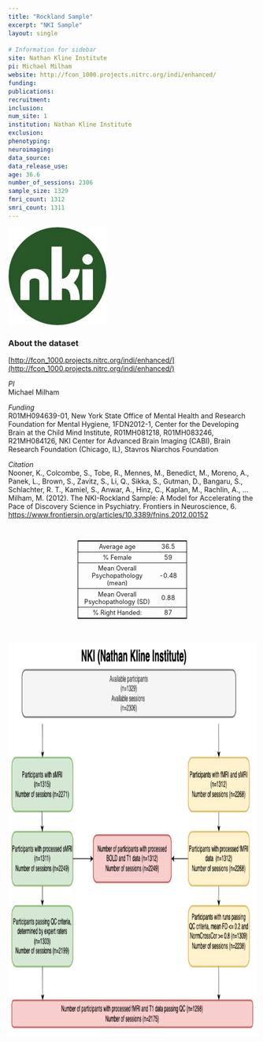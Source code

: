 ```yaml
---
title: "Rockland Sample"
excerpt: "NKI Sample"
layout: single

# Information for sidebar
site: Nathan Kline Institute
pi: Michael Milham
website: http://fcon_1000.projects.nitrc.org/indi/enhanced/
funding:
publications:
recruitment:
inclusion:
num_site: 1
institution: Nathan Kline Institute
exclusion:
phenotyping:
neuroimaging:
data_source:
data_release_use:
age: 36.6
number_of_sessions: 2306
sample_size: 1329
fmri_count: 1312
smri_count: 1311
---
```

<div style="text-align: left;">
     <img src="/assets/images/logos/NKI.png" width="200" height="200" />
</div>

### About the dataset
[http://fcon_1000.projects.nitrc.org/indi/enhanced/](http://fcon_1000.projects.nitrc.org/indi/enhanced/)

*PI*
<br>
Michael Milham

*Funding* 
<br>
R01MH094639-01, New York State Office of Mental Health and Research Foundation for Mental Hygiene, 1FDN2012-1, Center for the Developing Brain at the Child Mind Institute, R01MH081218, R01MH083246, R21MH084126, NKI Center for Advanced Brain Imaging (CABI), Brain Research Foundation (Chicago, IL), Stavros Niarchos Foundation

*Citation*
<br>
Nooner, K., Colcombe, S., Tobe, R., Mennes, M., Benedict, M., Moreno, A., Panek, L., Brown, S., Zavitz, S., Li, Q., Sikka, S., Gutman, D., Bangaru, S., Schlachter, R. T., Kamiel, S., Anwar, A., Hinz, C., Kaplan, M., Rachlin, A., … Milham, M. (2012). The NKI-Rockland Sample: A Model for Accelerating the Pace of Discovery Science in Psychiatry. Frontiers in Neuroscience, 6. https://www.frontiersin.org/articles/10.3389/fnins.2012.00152


<br>
<div class=table align='center'>
<table style="text-align: center;
width:44%; font-size:90%; border: 1px solid black">
<tr><th style="font-weight:normal">Average age</th><th style="font-weight:normal">36.5</th><th style="font-weight:normal"></th></tr>
<tr><th style="font-weight:normal">% Female</th><th style="font-weight:normal">59</th><th style="font-weight:normal"></th></tr>
<tr><th style="font-weight:normal">Mean Overall Psychopathology (mean)</th><th style="font-weight:normal">-0.48</th><th style="font-weight:normal"></th></tr>
<tr><th style="font-weight:normal">Mean Overall Psychopathology (SD)</th><th style="font-weight:normal">0.88</th><th style="font-weight:normal"></th></tr>
<tr><th style="font-weight:normal">% Right Handed:</th><th style="font-weight:normal">87</th><th style="font-weight:normal"></th></tr>
<table>

<br>
<br>
<div style="text-align: center;">
     <img src="/assets/images/datasets/NKI_Flowchart.png" width="800" height="800" />
</div>